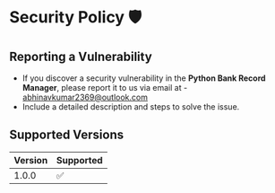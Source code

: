 # Security Policy 🛡️

## Reporting a Vulnerability

- If you discover a security vulnerability in the **Python Bank Record Manager**, please report it to us via email at - abhinavkumar2369@outlook.com
- Include a detailed description and steps to solve the issue.


## Supported Versions

| Version | Supported          |
| ------- | ------------------ |
| 1.0.0     | :white_check_mark: |
